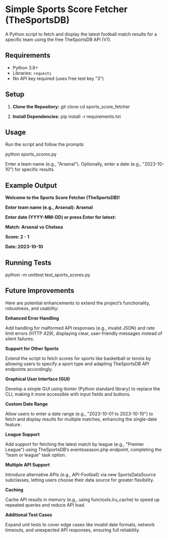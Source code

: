 # Simple Sports Score Fetcher (TheSportsDB)

A Python script to fetch and display the latest football match results for a specific team using the free TheSportsDB API (V1).

## Requirements
- Python 3.8+
- Libraries: `requests`
- No API key required (uses free test key "3")

## Setup
1. **Clone the Repository:**
   git clone <repository-url>
   cd sports_score_fetcher

2. **Install Dependencies:**
    pip install -r requirements.txt


## Usage
Run the script and follow the prompts:

python sports_scores.py

Enter a team name (e.g., "Arsenal").
Optionally, enter a date (e.g., "2023-10-10") for specific results.

## Example Output 
   
**Welcome to the Sports Score Fetcher (TheSportsDB)!**

**Enter team name (e.g., Arsenal): Arsenal**

**Enter date (YYYY-MM-DD) or press Enter for latest:**

**Match: Arsenal vs Chelsea**

**Score: 2 - 1**

**Date: 2023-10-10**



## Running Tests

python -m unittest test_sports_scores.py


## Future Improvements
Here are potential enhancements to extend the project’s functionality, robustness, and usability:

**Enhanced Error Handling**

Add handling for malformed API responses (e.g., invalid JSON) and rate limit errors (HTTP 429), displaying clear, user-friendly messages instead of silent failures.

**Support for Other Sports**

Extend the script to fetch scores for sports like basketball or tennis by allowing users to specify a sport type and adapting TheSportsDB API endpoints accordingly.

**Graphical User Interface (GUI)**

Develop a simple GUI using tkinter (Python standard library) to replace the CLI, making it more accessible with input fields and buttons.

**Custom Date Range**

Allow users to enter a date range (e.g., "2023-10-01 to 2023-10-10") to fetch and display results for multiple matches, enhancing the single-date feature.

**League Support**

Add support for fetching the latest match by league (e.g., "Premier League") using TheSportsDB’s eventsseason.php endpoint, completing the "team or league" task option.

**Multiple API Support**

Introduce alternative APIs (e.g., API-Football) via new SportsDataSource subclasses, letting users choose their data source for greater flexibility.

**Caching**

Cache API results in memory (e.g., using functools.lru_cache) to speed up repeated queries and reduce API load.

**Additional Test Cases**

Expand unit tests to cover edge cases like invalid date formats, network timeouts, and unexpected API responses, ensuring full reliability.


